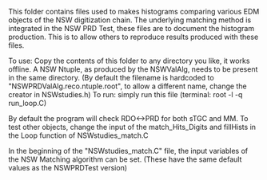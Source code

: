 This folder contains files used to makes histograms comparing various EDM objects of the NSW digitization chain. 
The underlying matching method is integrated in the NSW PRD Test, these files are to document the histogram production. 
This is to allow others to reproduce results produced with these files.

To use: 
Copy the contents of this folder to any directory you like, it works offline.
A NSW Ntuple, as produced by the NSWValAlg, needs to be present in the same directory.
(By default the filename is hardcoded to "NSWPRDValAlg.reco.ntuple.root", to allow a different name, change the creator in NSWstudies.h)
To run: simply run this file (terminal: root -l -q run_loop.C)

By default the program will check RDO<->PRD for both sTGC and MM. 
To test other objects, change the input of the match_Hits_Digits and fillHists in the Loop function of NSWstudies_match.C

In the beginning of the "NSWstudies_match.C" file, the input variables of the NSW Matching algorithm can be set.
(These have the same default values as the NSWPRDTest version)